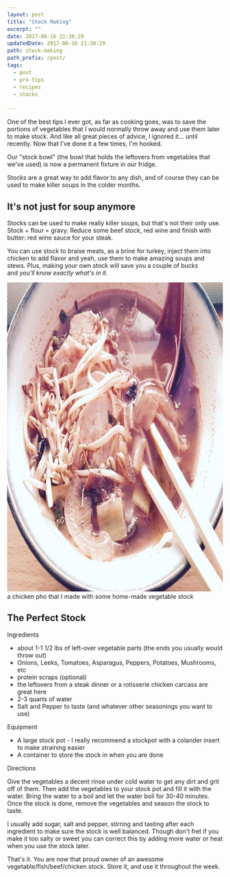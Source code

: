 ```yaml
---
layout: post
title: "Stock Making"
excerpt: ""
date: 2017-06-16 21:38:29
updatedDate: 2017-06-16 21:38:29
path: stock-making
path_prefix: /post/
tags:
  - post
  - pro-tips
  - recipes
  - stocks

---
```


One of the best tips I ever got, as far as cooking goes, was to save the portions of vegetables that I would normally throw away and use them later to make stock. And like all great pieces of advice, I ignored it... until recently. Now that I've done it a few times, I'm hooked.

Our "stock bowl" (the bowl that holds the leftovers from vegetables that we've used) is now a permanent fixture in our fridge.

Stocks are a great way to add flavor to any dish, and of course they can be used to make killer soups in the colder months.
## It's not just for soup anymore

Stocks can be used to make really killer soups, but that's not their only use. Stock + flour = gravy. Reduce some beef stock, red wine and finish with butter: red wine sauce for your steak.

You can use stock to braise meats, as a brine for turkey, inject them into chicken to add flavor and yeah, use them to make amazing soups and stews. Plus, making your own stock will save you a couple of bucks and _you'll know exactly what's in it._

<img class="alignnone size-full wp-image-144" src="/wordpress/2017/06/18697959_10209234590882139_6057170113067540447_n.jpg" alt="18697959_10209234590882139_6057170113067540447_n" width="960" height="720" /> a chicken pho that I made with some home-made vegetable stock
## The Perfect Stock

Ingredients

- about 1-1 1/2 lbs of left-over vegetable parts (the ends you usually would throw out)
- Onions, Leeks, Tomatoes, Asparagus, Peppers, Potatoes, Mushrooms, etc
- protein scraps (optional)
- the leftovers from a steak dinner or a rotisserie chicken carcass are great here
- 2-3 quarts of water
- Salt and Pepper to taste (and whatever other seasonings you want to use)

Equipment

- A large stock pot - I really recommend a stockpot with a colander insert to make straining easier
- A container to store the stock in when you are done

Directions

Give the vegetables a decent rinse under cold water to get any dirt and grit off of them. Then add the vegetables to your stock pot and fill it with the water. Bring the water to a boil and let the water boil for 30-40 minutes. Once the stock is done, remove the vegetables and season the stock to taste.

I usually add sugar, salt and pepper, stirring and tasting after each ingredient to make sure the stock is well balanced. Though don't fret if you make it too salty or sweet you can correct this by adding more water or heat when you use the stock later.

That's it. You are now that proud owner of an awesome vegetable/fish/beef/chicken stock. Store it, and use it throughout the week.